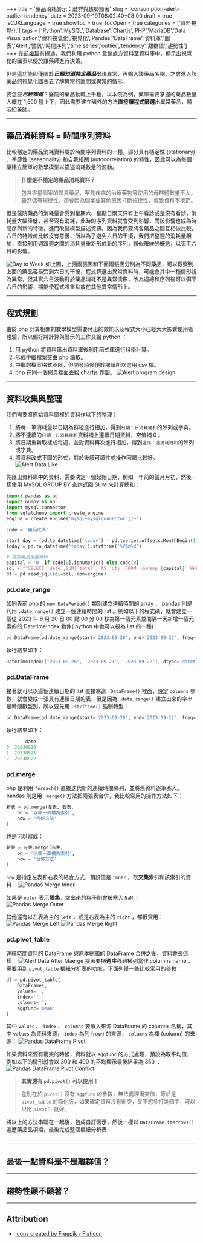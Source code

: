 +++
title = '藥品消耗警示：離群與趨勢顯著'
slug = 'consumption-alert-outlier-tendency'
date = 2023-09-19T08:02:40+08:00
draft = true
isCJKLanguage = true
showToc = true
TocOpen = true
categories = ['資料視覺化']
tags = ['Python','MySQL','Database','Chartjs','PHP','MariaDB','Data Visualization','資料視覺化','視覺化','Pandas','DataFrame','資料庫','圖表','Alert','警訊','時間序列','time series','outlier','tendency','離群值','趨勢性']
+++
在[前幾篇](https://lambolyu.netlify.app/2023/09/medicine-consumption-data-visualization/)有提過，我們利用 python 彙整處方資料至資料庫中，顯示出視覺化的圖表以便於讓藥師進行決策。

但是這功能卻僅限於***已經知道特定藥品***出現異常，再輸入該藥品名稱，才會進入該藥品的視覺化圖表去了解異常的區間或異常的情形。

要怎麼***已經知道***？醫院的藥品動輒上千種，以本院為例，藥庫需要掌握的藥品數量大概在 1,500 種上下，因此需要建立額外的方法**直接讓程式篩選**出異常藥品，顯示給藥師。
***
## 藥品消耗資料 = 時間序列資料
比較穩定的藥品消耗資料屬於時間序列資料的一種，部分具有穩定性 (stationary) 、季節性 (seasonality) 和自我相關 (autocorrelation) 的特性，因此可以為每個藥建立簡單的數學模型以描述消耗數量的波動。

>**什麼是不穩定的藥品消耗資料？**
>
>包含零星個案的昂貴藥品、罕見疾病的治療藥物等使用的母群體數量不大，雖然偶有規律性，卻會因為個案或其他原因打斷規律性，導致資料不穩定。

但是醫院藥品的消耗量會受到星期六、星期日兩天只有上午看診或是沒有看診，消耗量大幅降低，甚至沒有消耗，此時的序列資料就會受到影響，而該影響也成為時間序列新的特徵，進而改變模型描述資訊。因為我們要將各藥品之間互相做比較，六日的特徵值比較沒有意義，所以為了避免六日的干擾，我們把整週的消耗量相加，直接利用週跟週之間的消耗量重新形成新的序列，~~類似降維的概念~~，以弭平六日的影響。

![Day to Week](/images/2023-09-daytoweek.png#center)
如上圖，上面兩張圖和下面兩張圖分別為不同藥品，可以觀察到上面的藥品容易受到六日的干擾，程式篩選出異常資料時，可能會其中一種情形視為異常，但其實六日波動對於藥品消耗不是異常情形，改為週總和序列後可以弭平六日的影響，期能使程式將重點放在其他異常情形上。
***
## 程式規劃
由於 php 計算相關的數學模型需要付出的效能以及程式大小已經大大影響使用者體驗，所以偏好將計算與警示的工作交給 python ：
1. 用 python 將資料匯出資料庫後利用函式庫進行科學計算。
2. 形成中繼檔案交由 php 讀取。
3. 中繼的檔案格式不限，但開發時候便於閱讀所以選用 csv 檔。
4. php 在同一個網頁裡面丟給 chartjs 作圖。
![Alert program design](/images/2023-09-alert-design.png#center)

***
## 資料收集與整理
我們需要將原始資料庫裡的資料作以下的整理：
1. 將每一筆消耗量以日期為群組進行相加，得到`日期：日消耗總和`的陣列或字典。
2. 將不連續的`日期：日消耗總和`資料補上連續日期資料，空值補 0 。
3. 將日期重新取樣成每週，並對資料再次進行相加，得到`週序：週消耗總和`的陣列或字典。
4. 將資料改成下圖的形式，對於後續可讀性或操作回饋比較好。
![Alert Data Like](/images/2023-09-alert-data-like.png#center)

先匯出資料庫中的資料，需要決定一個起始日期，例如一年前的當月月初，然後一樣使用 MySQL GROUP BY 查詢返回 SUM 來計算總和：
```python
import pandas as pd
import numpy as np
import mysql.connector
from sqlalchemy import create_engine
engine = create_engine('mysql+mysqlconnector://~')

code = '藥品代碼'

start_day = (pd.to_datetime('today') - pd.tseries.offsets.MonthBegin(13)).strftime('%Y%m%d')
today = pd.to_datetime('today').strftime('%Y%m%d')

# 查詢藥品用量資料
capital = '0' if code[0].isnumeric() else code[0]
sql = f"SELECT `date`,SUM(`total`) AS `qty` FROM `consmp_{capital}` WHERE `drug` = '{code}' AND `date` >= '{startday}' GROUP BY `date`"
df = pd.read_sql(sql=sql, con=engine)
```
### pd.date_range
如同先前 php 的 `new DatePeriod()` 類別建立連續時間的 array ， pandas 則是利用 `.date_range()` 建立一個連續時間的 list 。例如以下的程式碼，就會建立一個從 2023 年 9 月 20 日 00 點 00 分 00 秒為第一個元素並間隔一天新增一個元素的的 DatetimeIndex 物件( python 中也可以視為 list 的一種)：
```python
pd.DataFrame(pd.date_range(start='2023-09-20', end='2023-09-22', freq='D')
```
執行結果如下：
```powershell
DatetimeIndex(['2023-09-20', '2023-09-21', '2023-09-22'], dtype='datetime64[ns]', freq='D')
```
### pd.DataFrame
接著就可以以這個連續日期的 list 直接塞進 `.DataFrame()` 裡面，設定 `columns` 參數，就會變成一張具有連續日期的表，但是因為 `.date_range()` 建立出來的字串是時間戳型別，所以要先用 `.strftime()` 強制轉型：
```python
pd.DataFrame(pd.date_range(start='2023-09-20', end='2023-09-22', freq='D').strftime('%Y%m%d'), columns=['date'])
```
執行結果如下：
```powershell
       date
0  20230920
1  20230921
2  20230922
```
### pd.merge
php 是利用 `foreach()` 直接迭代新的連續時間陣列，並將舊資料逐筆塞入。pandas 則是用 `.merge()` 方法把兩張表合併，我比較常用的操作方法如下：
```python
新表 = pd.merge(左表, 右表,
    on = '以哪一直欄為索引',
    how = '合併方法'
)
```
也是可以寫成：
```python
新表 = 左表.merge(右表,
    on = '以哪一直欄為索引',
    how = '合併方法'
)
```
`how` 是指定左表和右表的結合方式，預設值是 `inner` ，取**交集**索引和該索引的資料：
![Pandas Merge Inner](/images/2023-09-merge-inner.png#center)

如果是 `outer` 表示**聯集**，空出來的格子則會被塞入 `NaN` ：
![Pandas Merge Outer](/images/2023-09-merge-outer.png#center)

其他還有以左表為主的 `left` ，或是右表為主的 `right` ，都很實用：
![Pandas Merge Left](/images/2023-09-merge-left.png#center)
![Pandas Merge Right](/images/2023-09-merge-right.png#center)

### pd.pivot_table
連續時間資料的 DataFrame 與原本總和的 DataFrame 合併之後，資料會長這樣：
![Alert Data After Maerge](/images/2023-09-data-aftermerge.png#center)
接著要把**週序**移到橫列當作 columns name ，需要用到 `pivot_table` 樞紐分析表的功能，下面列舉一些比較常用的參數：
```python
df = pd.pivot_table(
    DataFrames,
    values='',
    index='',
    columns='',
    aggfunc='mean'
)
```
其中 `values` 、 `index` 、 `columns` 要填入來源 DataFrame 的 columns 名稱，其中 `values` 為資料來源， `index` 為列 (row) 的來源， `columns` 為欄 (column) 的來源：
![Pandas DataFrame Pivot](/images/2023-09-pivot-demo-finish.png#center)

如果資料來源有衝突的時候，資料就以 `aggfunc` 的方式處理，預設為取平均值，例如以下的情形就會以 300 和 400 的平均顯示最後結果為 350 ：
![Pandas DataFrame Pivot Conflict](/images/2023-09-pivot-demo-conflict.png#center)

>**其實還有 `pd.pivot()` 可以使用！**
>
>差別在於 `pivot()` 沒有 `aggfunc` 的參數，無法處理衝突值，等於是 `pivot_table` 的簡化版，如果確定資料沒有衝突，又不想多打幾個字，可以只用 `pivot()` 就好。

將以上的方法串聯在一起後，包成自訂函示，然後一樣以 `DataFrame.iterrows()` 遍歷藥品品項檔，最後完成整個樞紐分析表：
```python

```
***
## 最後一點資料是不是離群值？
***
## 趨勢性顯不顯著？

***
## Attribution
- [Icons created by Freepik - Flaticon](https://www.flaticon.com/)